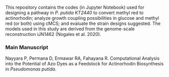 This repository contains the codes (in Jupyter Notebook) used for designing a pathway in _P. putida KT2440_ to convert methyl red to actinorhodin; analyze growth coupling possibilities in glucose and methyl red (or both) using cMCS; and evaluate the strain designs suggested. The models used in this study are derived from the genome-scale reconstruction iJN1462 (Nogales et al. 2020).

### Main Manuscript
Nayyara P, Permana D, Ermawar RA, Fahayana R. Computational Analysis into the Potential of Azo Dyes as a Feedstock for Actinorhodin Biosynthesis in _Pseudomonas putida_.
